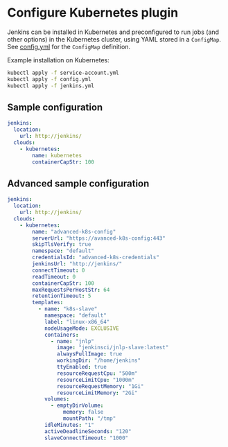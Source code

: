 # Configure Kubernetes plugin

Jenkins can be installed in Kubernetes and preconfigured to run jobs (and other
options) in the Kubernetes cluster, using YAML stored in a `ConfigMap`.
See [config.yml](config.yml) for the `ConfigMap` definition.

Example installation on Kubernetes:

```bash
kubectl apply -f service-account.yml
kubectl apply -f config.yml
kubectl apply -f jenkins.yml
```

## Sample configuration

```yaml
jenkins:
  location:
    url: http://jenkins/
  clouds:
    - kubernetes:
        name: kubernetes
        containerCapStr: 100
```

## Advanced sample configuration

```yaml
jenkins:
  location:
    url: http://jenkins/
  clouds:
    - kubernetes:
        name: "advanced-k8s-config"
        serverUrl: "https://avanced-k8s-config:443"
        skipTlsVerify: true
        namespace: "default"
        credentialsId: "advanced-k8s-credentials"
        jenkinsUrl: "http://jenkins/"
        connectTimeout: 0
        readTimeout: 0
        containerCapStr: 100
        maxRequestsPerHostStr: 64
        retentionTimeout: 5
        templates:
          - name: "k8s-slave"
            namespace: "default"
            label: "linux-x86_64"
            nodeUsageMode: EXCLUSIVE
            containers:
              - name: "jnlp"
                image: "jenkinsci/jnlp-slave:latest"
                alwaysPullImage: true
                workingDir: "/home/jenkins"
                ttyEnabled: true
                resourceRequestCpu: "500m"
                resourceLimitCpu: "1000m"
                resourceRequestMemory: "1Gi"
                resourceLimitMemory: "2Gi"
            volumes:
              - emptyDirVolume:
                  memory: false
                  mountPath: "/tmp"
            idleMinutes: "1"
            activeDeadlineSeconds: "120"
            slaveConnectTimeout: "1000"
```

